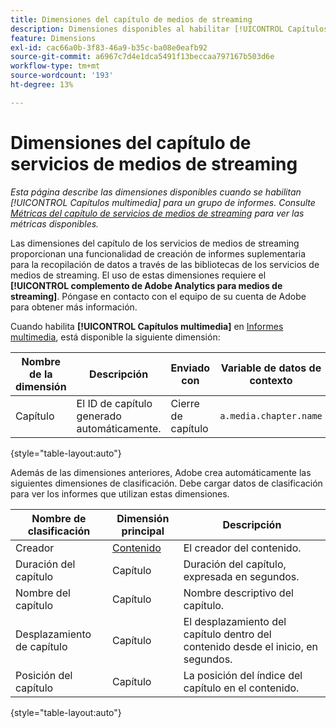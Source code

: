 ```yaml
---
title: Dimensiones del capítulo de medios de streaming
description: Dimensiones disponibles al habilitar [!UICONTROL Capítulos multimedia] para un grupo de informes.
feature: Dimensions
exl-id: cac66a0b-3f83-46a9-b35c-ba08e0eafb92
source-git-commit: a6967c7d4e1dca5491f13beccaa797167b503d6e
workflow-type: tm+mt
source-wordcount: '193'
ht-degree: 13%

---
```


# Dimensiones del capítulo de servicios de medios de streaming

*Esta página describe las dimensiones disponibles cuando se habilitan [!UICONTROL Capítulos multimedia] para un grupo de informes. Consulte [Métricas del capítulo de servicios de medios de streaming](../metrics/sm-chapters.md) para ver las métricas disponibles.*

Las dimensiones del capítulo de los servicios de medios de streaming proporcionan una funcionalidad de creación de informes suplementaria para la recopilación de datos a través de las bibliotecas de los servicios de medios de streaming. El uso de estas dimensiones requiere el **[!UICONTROL complemento de Adobe Analytics para medios de streaming]**. Póngase en contacto con el equipo de su cuenta de Adobe para obtener más información.

Cuando habilita **[!UICONTROL Capítulos multimedia]** en [Informes multimedia](/help/admin/tools/manage-rs/edit-settings/media-management.md), está disponible la siguiente dimensión:

| Nombre de la dimensión | Descripción | Enviado con | Variable de datos de contexto |
| --- | --- | --- | --- |
| Capítulo | El ID de capítulo generado automáticamente. | Cierre de capítulo | `a.media.chapter.name` |

{style="table-layout:auto"}

Además de las dimensiones anteriores, Adobe crea automáticamente las siguientes dimensiones de clasificación. Debe cargar datos de clasificación para ver los informes que utilizan estas dimensiones.

| Nombre de clasificación | Dimensión principal | Descripción |
| --- | --- | --- |
| Creador | [Contenido](sm-core.md) | El creador del contenido. |
| Duración del capítulo | Capítulo | Duración del capítulo, expresada en segundos. |
| Nombre del capítulo | Capítulo | Nombre descriptivo del capítulo. |
| Desplazamiento de capítulo | Capítulo | El desplazamiento del capítulo dentro del contenido desde el inicio, en segundos. |
| Posición del capítulo | Capítulo | La posición del índice del capítulo en el contenido. |

{style="table-layout:auto"}
